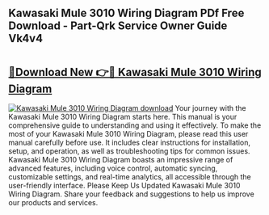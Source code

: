 ## Kawasaki Mule 3010 Wiring Diagram PDf Free Download - Part-Qrk Service Owner Guide Vk4v4

# <h2><a href="http://dfu7sg.blite.top/?on=Kawasaki+Mule+3010+Wiring+Diagram">🔗Download New 👉🔴 Kawasaki Mule 3010 Wiring Diagram</a></h2>

[![Kawasaki Mule 3010 Wiring Diagram download](https://i.imgur.com/lujVjoI.png)](http://dfu7sg.blite.top/?on=Kawasaki+Mule+3010+Wiring+Diagram)
Your journey with the Kawasaki Mule 3010 Wiring Diagram starts here. This manual is your comprehensive guide to understanding and using it effectively. To make the most of your Kawasaki Mule 3010 Wiring Diagram, please read this user manual carefully before use. It includes clear instructions for installation, setup, and operation, as well as troubleshooting tips for common issues. Kawasaki Mule 3010 Wiring Diagram boasts an impressive range of advanced features, including voice control, automatic syncing, customizable settings, and real-time analytics, all accessible through the user-friendly interface. Please Keep Us Updated Kawasaki Mule 3010 Wiring Diagram. Share your feedback and suggestions to help us improve our products and services.
